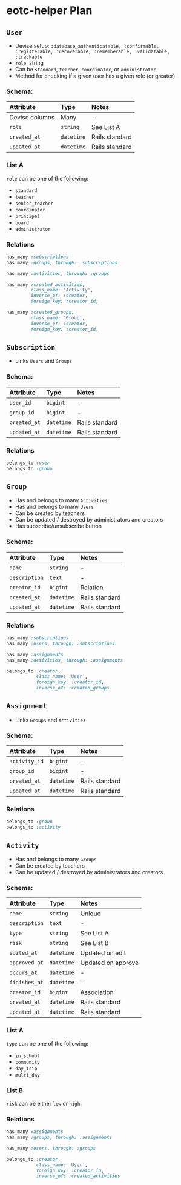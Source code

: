 # eotc-helper Plan

## `User`

-   Devise setup: `:database_authenticatable, :confirmable, :registerable, :recoverable, :rememberable, :validatable, :trackable`
-   `role`: string
-   Can be `standard`, `teacher`, `coordinator`, or `administrator`
-   Method for checking if a given user has a given role (or greater)

### Schema:

| Attribute      | Type       | Notes          |
| :------------- | :--------- | :------------- |
| Devise columns | Many       | -              |
| `role`         | `string`   | See List A     |
| `created_at`   | `datetime` | Rails standard |
| `updated_at`   | `datetime` | Rails standard |

### List A

`role` can be one of the following:

-   `standard`
-   `teacher`
-   `senior_teacher`
-   `coordinator`
-   `principal`
-   `board`
-   `administrator`

### Relations

```ruby
has_many :subscriptions
has_many :groups, through: :subscriptions

has_many :activities, through: :groups

has_many :created_activities,
         class_name: 'Activity',
         inverse_of: :creator,
         foreign_key: :creator_id,

has_many :created_groups,
         class_name: 'Group',
         inverse_of: :creator,
         foreign_key: :creator_id,
```

## `Subscription`

-   Links `Users` and `Groups`

### Schema:

| Attribute    | Type       | Notes          |
| :----------- | :--------- | :------------- |
| `user_id`    | `bigint`   | -              |
| `group_id`   | `bigint`   | -              |
| `created_at` | `datetime` | Rails standard |
| `updated_at` | `datetime` | Rails standard |

### Relations

```ruby
belongs_to :user
belongs_to :group
```

## `Group`

-   Has and belongs to many `Activities`
-   Has and belongs to many `Users`
-   Can be created by teachers
-   Can be updated / destroyed by administrators and creators
-   Has subscribe/unsubscribe button

### Schema:

| Attribute     | Type       | Notes          |
| :------------ | :--------- | :------------- |
| `name`        | `string`   | -              |
| `description` | `text`     | -              |
| `creator_id`  | `bigint`   | Relation       |
| `created_at`  | `datetime` | Rails standard |
| `updated_at`  | `datetime` | Rails standard |

### Relations

```ruby
has_many :subscriptions
has_many :users, through: :subscriptions

has_many :assignments
has_many :activities, through: :assignments

belongs_to :creator,
           class_name: 'User',
           foreign_key: :creator_id,
           inverse_of: :created_groups
```

## `Assignment`

-   Links `Groups` and `Activities`

### Schema:

| Attribute     | Type       | Notes          |
| :------------ | :--------- | :------------- |
| `activity_id` | `bigint`   | -              |
| `group_id`    | `bigint`   | -              |
| `created_at`  | `datetime` | Rails standard |
| `updated_at`  | `datetime` | Rails standard |

### Relations

```ruby
belongs_to :group
belongs_to :activity
```

## `Activity`

-   Has and belongs to many `Groups`
-   Can be created by teachers
-   Can be updated / destroyed by administrators and creators

### Schema:

| Attribute     | Type       | Notes              |
| :------------ | :--------- | :----------------- |
| `name`        | `string`   | Unique             |
| `description` | `text`     | -                  |
| `type`        | `string`   | See List A         |
| `risk`        | `string`   | See List B         |
| `edited_at`   | `datetime` | Updated on edit    |
| `approved_at` | `datetime` | Updated on approve |
| `occurs_at`   | `datetime` | -                  |
| `finishes_at` | `datetime` | -                  |
| `creator_id`  | `bigint`   | Association        |
| `created_at`  | `datetime` | Rails standard     |
| `updated_at`  | `datetime` | Rails standard     |

### List A

`type` can be one of the following:

-   `in_school`
-   `community`
-   `day_trip`
-   `multi_day`

### List B

`risk` can be either `low` or `high`.

### Relations

```ruby
has_many :assignments
has_many :groups, through: :assignments

has_many :users, through: :groups

belongs_to :creator,
           class_name: 'User',
           foreign_key: :creator_id,
           inverse_of: :created_activities
```
